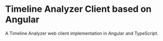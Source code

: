 # Timeline Analyzer Client based on Angular

A Timeline Analyzer web client implementation in Angular and TypeScript.

